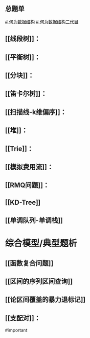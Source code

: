 ## 总题单
[# 何为数据结构](https://www.luogu.com.cn/training/466929)
[# 何为数据结构二代目](https://www.luogu.com.cn/training/590967)
## [[线段树]]：

## [[平衡树]]：

## [[分块]]：

## [[笛卡尔树]]：

## [[扫描线-k维偏序]]：

## [[堆]]：

## [[Trie]]：

## [[模拟费用流]]：

## [[RMQ问题]]：

## [[KD-Tree]]

## [[单调队列-单调栈]]

# 综合模型/典型题析

## [[函数复合问题]]

## [[区间的序列区间查询]]

## [[论区间覆盖的暴力退标记]]
## [[支配对]]：

#important
